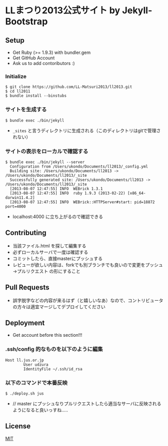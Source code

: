 # LLまつり2013公式サイト by Jekyll-Bootstrap

## Setup

* Get Ruby (>= 1.9.3) with bundler.gem
* Get GitHub Account
* Ask us to add contoributors :)

### Initialize

    $ git clone https://github.com/LL-Matsuri2013/ll2013.git
    $ cd ll2011
    $ bundle install --binstubs

### サイトを生成する

    $ bundle exec ./bin/jekyll

* `_sites` と言うディレクトリに生成される（このディレクトリはgitで管理されない）

### サイトの表示をローカルで確認する

    $ bundle exec ./bin/jekyll --server
      Configuration from /Users/ukondo/Documents/ll2013/_config.yml
      Building site: /Users/ukondo/Documents/ll2013 -> /Users/ukondo/Documents/ll2013/_site
      Successfully generated site: /Users/ukondo/Documents/ll2013 -> /Users/ukondo/Documents/ll2013/_site
      [2013-08-07 12:47:55] INFO  WEBrick 1.3.1
      [2013-08-07 12:47:55] INFO  ruby 1.9.3 (2013-02-22) [x86_64-darwin11.4.2]
      [2013-08-07 12:47:55] INFO  WEBrick::HTTPServer#start: pid=18872 port=4000

* localhost:4000 に立ち上がるので確認できる

## Contributing 

* 当該ファイル.html を探して編集する
* 必ずローカルサーバで一度は確認する
* コミットしたら、直接masterにプッシュする
* レビューが欲しい内容は、forkでも別ブランチでも良いので変更をプッシュ→プルリクエスト の形にすること

## Pull Requests

* 誤字脱字などの内容が来るはず（と嬉しいなあ）なので、コントリビュータの方々は適宜マージしてデプロイしてください

## Deployment

* Get account before this section!!!

### .ssh/config 的なものを以下のように編集


    Host ll.jus.or.jp
            User udzura
            IdentityFile ~/.ssh/id_rsa

### 以下のコマンドで本番反映


    $ ./deploy.sh jus

* // master にプッシュなりプルリクエストしたら適当なサーバに反映されるようになると良いっすね.....

## License

[MIT](http://opensource.org/licenses/MIT)
